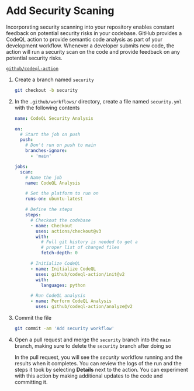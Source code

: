 # Add Security Scaning

Incorporating security scanning into your repository enables constant feedback
on potential security risks in your codebase. GitHub provides a CodeQL action to
provide semantic code analysis as part of your development workflow. Whenever a
developer submits new code, the action will run a security scan on the code and
provide feedback on any potential security risks.

[`github/codeql-action`](https://github.com/github/codeql-action)

1. Create a branch named `security`

   ```bash
   git checkout -b security
   ```

2. In the `.github/workflows/` directory, create a file named `security.yml`
   with the following contents

   ```yml
   name: CodeQL Security Analysis

   on:
     # Start the job on push
     push:
       # Don't run on push to main
       branches-ignore:
         - 'main'

   jobs:
     scan:
       # Name the job
       name: CodeQL Analysis

       # Set the platform to run on
       runs-on: ubuntu-latest

       # Define the steps
       steps:
         # Checkout the codebase
         - name: Checkout
           uses: actions/checkout@v3
           with:
             # Full git history is needed to get a
             # proper list of changed files
             fetch-depth: 0

         # Initialize CodeQL
         - name: Initialize CodeQL
           uses: github/codeql-action/init@v2
           with:
             languages: python

         # Run CodeQL analysis
         - name: Perform CodeQL Analysis
           uses: github/codeql-action/analyze@v2
   ```

3. Commit the file

   ```bash
   git commit -am 'Add security workflow'
   ```

4. Open a pull request and merge the `security` branch into the `main` branch,
   making sure to delete the `security` branch after doing so

   In the pull request, you will see the _security_ workflow running and the
   results when it completes. You can review the logs of the run and the steps
   it took by selecting **Details** next to the action. You can experiment with
   this action by making additional updates to the code and committing it.
